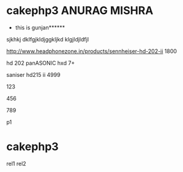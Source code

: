 
# cakephp3 ANURAG MISHRA

* this is gunjan******

sjkhkj dklfgjkldjggkljkd   klgjldjldfjl

http://www.headphonezone.in/products/sennheiser-hd-202-ii  1800

hd 202 
panASONIC hxd 7+

saniser  hd215 ii 4999

123

456

789


p1

# cakephp3
rel1
rel2


